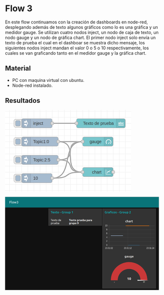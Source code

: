 # Flow 3

En este flow continuamos con la creación de dashboards en node-red, desplegando además de texto algunos gráficos como lo es una gráfica y un medidor gauge.
Se utilizan cuatro nodos inject, un nodo de caja de texto, un nodo gauge y un nodo de gráfica chart.
El primer nodo inject solo envía un texto de prueba el cual en el dashboar se muestra dicho mensaje, los siguientes nodos inject mandan el valor 0 o 5 o 10 respectivamente, los cuales se van graficando tanto en el medidor gauge y la gráfica chart.

## Material

- PC con maquina virtual con ubuntu.
- Node-red instalado.

## Resultados
![Flow 3](https://github.com/angelumoca21/SamsungInnovationCampus/blob/main/flow3/imagenes/flow3_dashboard.png)

![Flow 3 Dashboard](https://github.com/angelumoca21/SamsungInnovationCampus/blob/main/flow3/imagenes/flow3.png)